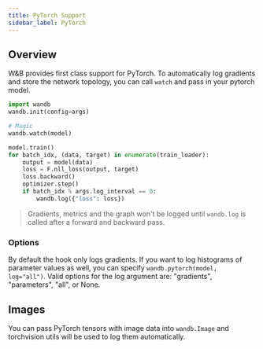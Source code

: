 ```yaml
---
title: PyTorch Support
sidebar_label: PyTorch
---
```


## Overview

W&B provides first class support for PyTorch. To automatically log gradients and store the network topology, you can call `watch` and pass in your pytorch model.

```python
import wandb
wandb.init(config=args)

# Magic
wandb.watch(model)

model.train()
for batch_idx, (data, target) in enumerate(train_loader):
    output = model(data)
    loss = F.nll_loss(output, target)
    loss.backward()
    optimizer.step()
    if batch_idx % args.log_interval == 0:
        wandb.log({"loss": loss})
```

> Gradients, metrics and the graph won't be logged until `wandb.log` is called after a forward and backward pass.

### Options

By default the hook only logs gradients. If you want to log histograms of parameter values as well, you can specify `wandb.pytorch(model, log="all")`. Valid options for the log argument are: "gradients", "parameters", "all", or None.

## Images

You can pass PyTorch tensors with image data into `wandb.Image` and torchvision utils will be used to log them automatically.
